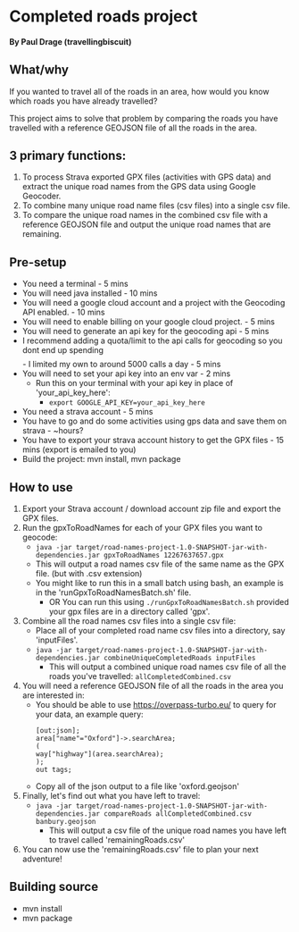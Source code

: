 # Completed roads project
#### By Paul Drage (travellingbiscuit)

## What/why
If you wanted to travel all of the roads in an area, how would you know which roads you have already travelled?

This project aims to solve that problem by comparing the roads you have travelled with a reference GEOJSON file of all the roads in the area.


## 3 primary functions:
1. To process Strava exported GPX files (activities with GPS data) and extract the unique road names from the GPS data using Google Geocoder.
2. To combine many unique road name files (csv files) into a single csv file.
3. To compare the unique road names in the combined csv file with a reference GEOJSON file and output the unique road names that are remaining.

## Pre-setup
- You need a terminal - 5 mins
- You will need java installed - 10 mins
- You will need a google cloud account and a project with the Geocoding API enabled. - 10 mins
- You will need to enable billing on your google cloud project. - 5 mins
- You will need to generate an api key for the geocoding api - 5 mins
- I recommend adding a quota/limit to the api calls for geocoding so you dont end up spending $$$$ - I limited my own to around 5000 calls a day - 5 mins
- You will need to set your api key into an env var - 2 mins
  - Run this on your terminal with your api key in place of 'your_api_key_here':
    - `export GOOGLE_API_KEY=your_api_key_here`
- You need a strava account - 5 mins
- You have to go and do some activities using gps data and save them on strava - ~hours?
- You have to export your strava account history to get the GPX files - 15 mins (export is emailed to you)
- Build the project: mvn install, mvn package

## How to use
1. Export your Strava account / download account zip file and export the GPX files.
2. Run the gpxToRoadNames for each of your GPX files you want to geocode:
   - `java -jar target/road-names-project-1.0-SNAPSHOT-jar-with-dependencies.jar gpxToRoadNames 12267637657.gpx`
   - This will output a road names csv file of the same name as the GPX file. (but with .csv extension)
   - You might like to run this in a small batch using bash, an example is in the 'runGpxToRoadNamesBatch.sh' file.
     - OR You can run this using `./runGpxToRoadNamesBatch.sh` provided your gpx files are in a directory called 'gpx'.
3. Combine all the road names csv files into a single csv file:
   - Place all of your completed road name csv files into a directory, say 'inputFiles'.
   - `java -jar target/road-names-project-1.0-SNAPSHOT-jar-with-dependencies.jar combineUniqueCompletedRoads inputFiles`
     - This will output a combined unique road names csv file of all the roads you've travelled: `allCompletedCombined.csv`
4. You will need a reference GEOJSON file of all the roads in the area you are interested in:
   - You should be able to use https://overpass-turbo.eu/ to query for your data, an example query:
       ```
       [out:json];
       area["name"="Oxford"]->.searchArea;
       (
       way["highway"](area.searchArea);
       );
       out tags;
        ```
   - Copy all of the json output to a file like 'oxford.geojson'
5. Finally, let's find out what you have left to travel:
   - `java -jar target/road-names-project-1.0-SNAPSHOT-jar-with-dependencies.jar compareRoads allCompletedCombined.csv banbury.geojson`
     - This will output a csv file of the unique road names you have left to travel called 'remainingRoads.csv'
6. You can now use the 'remainingRoads.csv' file to plan your next adventure!


## Building source
- mvn install
- mvn package
